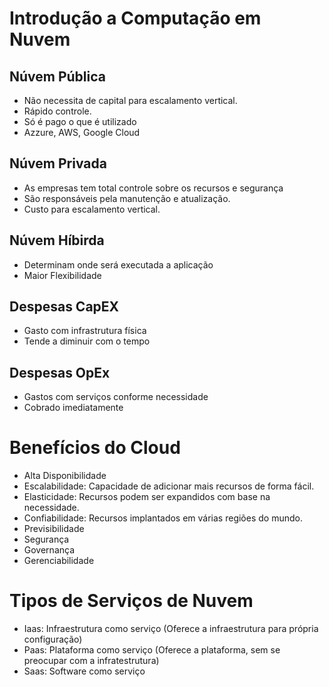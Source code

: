 # Introdução a Computação em Nuvem
## Núvem Pública
* Não necessita de capital para escalamento vertical.
* Rápido controle.
* Só é pago o que é utilizado
* Azzure, AWS, Google Cloud

## Núvem Privada
* As empresas tem total controle sobre os recursos e segurança
* São responsáveis pela manutenção e atualização.
* Custo para escalamento vertical.

## Núvem Híbirda
* Determinam onde será executada a aplicação
* Maior Flexibilidade

## Despesas CapEX
* Gasto com infrastrutura física
* Tende a diminuir com o tempo

## Despesas OpEx
* Gastos com serviços conforme necessidade
* Cobrado imediatamente

# Benefícios do Cloud
* Alta Disponibilidade
* Escalabilidade: Capacidade de adicionar mais recursos de forma fácil.
* Elasticidade: Recursos podem ser expandidos com base na necessidade.
* Confiabilidade: Recursos implantados em várias regiões do mundo.
* Previsibilidade
* Segurança
* Governança
* Gerenciabilidade

# Tipos de Serviços de Nuvem
* Iaas: Infraestrutura como serviço (Oferece a infraestrutura para própria configuração)
* Paas: Plataforma como serviço (Oferece a plataforma, sem se preocupar com a infratestrutura)
* Saas: Software como serviço




